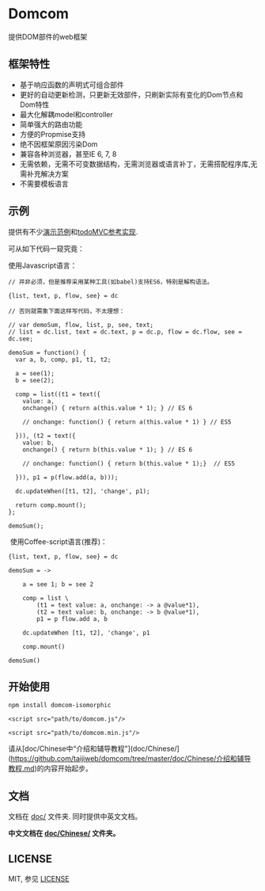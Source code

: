 # Domcom

  提供DOM部件的web框架

## 框架特性

* 基于响应函数的声明式可组合部件
* 更好的自动更新检测，只更新无效部件，只刷新实际有变化的Dom节点和Dom特性
* 最大化解耦model和controller
* 简单强大的路由功能
* 方便的Propmise支持
* 绝不因框架原因污染Dom
* 兼容各种浏览器，甚至IE 6, 7, 8
* 无需依赖，无需不可变数据结构，无需浏览器或语言补丁，无需搭配程序库,无需补充解决方案
* 不需要模板语言

## 示例

  提供有不少[演示范例](https://github.com/taijiweb/domcom/tree/master/demo)和[todoMVC参考实现](https://github.com/taijiweb/domcom/tree/master/demo/todomvc).

  可从如下代码一窥究竟：

  使用Javascript语言：

    // 并非必须，但是推荐采用某种工具(如babel)支持ES6，特别是解构语法。

    {list, text, p, flow, see} = dc

    // 否则就需象下面这样写代码，不太理想：

    // var demoSum, flow, list, p, see, text;​
    // list = dc.list, text = dc.text, p = dc.p, flow = dc.flow, see = dc.see;
    ​
    demoSum = function() {
      var a, b, comp, p1, t1, t2;

      a = see(1);
      b = see(2);

      comp = list((t1 = text({
        value: a,
        onchange() { return a(this.value * 1); } // ES 6

        // onchange: function() { return a(this.value * 1) } // ES5

      })), (t2 = text({
        value: b,
        onchange() { return b(this.value * 1); } // ES 6

        // onchange: function() { return b(this.value * 1);}  // ES5

      })), p1 = p(flow.add(a, b)));

      dc.updateWhen([t1, t2], 'change', p1);

      return comp.mount();
    };
    ​
    demoSum();
​
  使用Coffee-script语言(推荐)：

    {list, text, p, flow, see} = dc

    demoSum = ->

        a = see 1; b = see 2

        comp = list \
            (t1 = text value: a, onchange: -> a @value*1),
            (t2 = text value: b, onchange: -> b @value*1),
            p1 = p flow.add a, b

        dc.updateWhen [t1, t2], 'change', p1

        comp.mount()

    demoSum()

## 开始使用

`npm install domcom-isomorphic`

`<script src="path/to/domcom.js"/>`

`<script src="path/to/domcom.min.js"/>`

请从[doc/Chinese中“介绍和辅导教程"](doc/Chinese/](https://github.com/taijiweb/domcom/tree/master/doc/Chinese/介绍和辅导教程.md)的内容开始起步。

## 文档

  文档在 [doc/](https://github.com/taijiweb/domcom/tree/master/doc) 文件夹. 同时提供中英文文档。

  **中文文档在 [doc/Chinese/](https://github.com/taijiweb/domcom/tree/master/doc/Chinese) 文件夹。**

## LICENSE
MIT, 参见 [LICENSE](https://github.com/taijiweb/domcom/blob/master/LICENSE)
